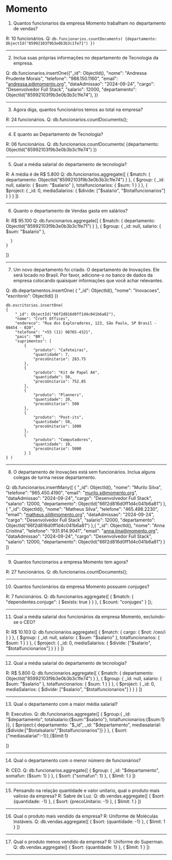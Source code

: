 # Momento


1. Quantos funcionarios da empresa Momento trabalham no departamento de vendas?

R: 10 funcionários.
Q: `db.funcionarios.countDocuments(
    {departamento: ObjectId("85992103f9b3e0b3b3c1fe71")
    })`

--------------------------------------------------------------

2. Inclua suas próprias informações no departamento de Tecnologia da empresa.

Q: db.funcionarios.insertOne({"_id": ObjectId(),
            "nome": "Andressa Prudente Morais",
            "telefone": "988.150.1160",
            "email": "andressa.p@momento.org",
            "dataAdmissao": "2024-09-24",
            "cargo": "Desenvolvedor Full Stack",
            "salario": 12000,
            "departamento": ObjectId("85992103f9b3e0b3b3c1fe74"), })

--------------------------------------------------------------

3. Agora diga, quantos funcionários temos ao total na empresa?

R: 24 funcionários.
Q: db.funcionarios.countDocuments();

--------------------------------------------------------------

4. E quanto ao Departamento de Tecnologia?

R: 06 funcionários.
Q: db.funcionarios.countDocuments(
    {departamento: ObjectId("85992103f9b3e0b3b3c1fe74")
    })

--------------------------------------------------------------

5. Qual a média salarial do departamento de tecnologia?

R: A média é de R$ 5.800
Q: db.funcionarios.aggregate([
  {
    $match: {
      departamento: ObjectId("85992103f9b3e0b3b3c1fe74")
    }
  }, 
  {
  $group: {
    _id: null,
    salario: { $sum: "$salario" },
    totalfuncionarios: { $sum: 1 }
  }
},
{
  $project: {
    _id: 0,
    mediaSalarios: { $divide: ["$salario", "$totalfuncionarios"] }
  }
}
])

--------------------------------------------------------------

6. Quanto o departamento de Vendas gasta em salários?

R: R$ 95.100
Q: db.funcionarios.aggregate([
    {
      $match: {
        departamento: ObjectId("85992103f9b3e0b3b3c1fe71")
      }
    },
    {
      $group: {
        _id: null,
        salario: { $sum: "$salario" },
    
      }
    }
  ])

--------------------------------------------------------------

7. Um novo departamento foi criado. O departamento de Inovações. Ele será locado no Brasil. 
Por favor, adicione-o no banco de dados da empresa colocando quaisquer informações que você 
achar relevantes.
 
Q: db.departamentos.insertOne(
    {
        "_id": ObjectId(),
        "nome": "Inovacoes",
        "escritorio": ObjectId()
    })

    db.escritorios.insertOne(
    { 
        "_id": ObjectId("66f2d816d0ff1d4c041b6a82"),
        "nome": "Croft Offices",
        "endereco": "Rua dos Exploradores, 123, São Paulo, SP Brasil - 08454 - 020",
        "telefone": "+55 (11) 98765-4321",
        "pais": "BR",
        "suprimentos": [
            {
                "produto": "Cafeteiras",
                "quantidade": 7,
                "precoUnitario": 283.75
            },
            {
                "produto": "Kit de Papel A4",
                "quantidade": 50,
                "precoUnitario": 752.85
            },  
            {
                "produto": "Planners",
                "quantidade": 20,
                "precoUnitario": 500
            },
            {
                "produto": "Post-its",
                "quantidade": 50,
                "precoUnitario": 1000  
            },
            {
                "produto": "Computadores",
                "quantidade": 10,
                "precoUnitario": 5000
            } ]
    } )

--------------------------------------------------------------

8. O departamento de Inovações está sem funcionários. Inclua alguns colegas de turma nesse departamento.

Q: db.funcionarios.insertMany([
  {
   "_id": ObjectId(),
   "nome": "Murilo Silva",
   "telefone": "965.450.4190",
   "email": "murilo.s@momento.org",
   "dataAdmissao": "2024-09-24",
   "cargo": "Desenvolvedor Full Stack",
   "salario": 12000,
   "departamento": ObjectId("66f2d816d0ff1d4c041b6a81")
  },{
   "_id": ObjectId(),
   "nome": "Matheus Silva",
   "telefone": "465.498.2230",
   "email": "matheus.sil@momento.org",
   "dataAdmissao": "2024-09-24",
   "cargo": "Desenvolvedor Full Stack",
   "salario": 12000,
   "departamento": ObjectId("66f2d816d0ff1d4c041b6a81")
  },{
   "_id": ObjectId(),
   "nome": "Anna Cristina",
   "telefone": "931.914.9041",
   "email": "anna.tina@momento.org",
   "dataAdmissao": "2024-09-24",
   "cargo": "Desenvolvedor Full Stack",
   "salario": 12000,
   "departamento": ObjectId("66f2d816d0ff1d4c041b6a81")
  }
])

--------------------------------------------------------------

9. Quantos funcionarios a empresa Momento tem agora?

R: 27 funcionários.
Q: db.funcionarios.countDocuments();

--------------------------------------------------------------

10. Quantos funcionários da empresa Momento possuem conjuges?

R: 7 funcionários.
Q: db.funcionarios.aggregate([
  {
      $match: {
          "dependentes.conjuge": { $exists: true }
      }
  },
  {
      $count: "conjuges"
  }
]);

--------------------------------------------------------------

11. Qual a média salarial dos funcionários da empresa Momento, excluindo-se o CEO?

R: R$ 10.103
Q: db.funcionarios.aggregate([
  {
      $match: {
          cargo: { $not: /ceo/i }
      }
  },
  {
      $group: {
          _id: null,
          salario: { $sum: "$salario" },
          totalfuncionarios: { $sum: 1 }
        }
      },
      {
        $project: {
          _id: 0,
          mediaSalarios: { $divide: ["$salario", "$totalfuncionarios"] }
        }
      }
    ])

--------------------------------------------------------------

12. Qual a média salarial do departamento de tecnologia?

R: R$ 5.800
Q: db.funcionarios.aggregate([
  {
    $match: {
      departamento: ObjectId("85992103f9b3e0b3b3c1fe74")
    }
  }, 
  {
  $group: {
    _id: null,
    salario: { $sum: "$salario" },
    totalfuncionarios: { $sum: 1 }
  }
},
{
  $project: {
    _id: 0,
    mediaSalarios: { $divide: ["$salario", "$totalfuncionarios"] }
  }
}
])

--------------------------------------------------------------

13. Qual o departamento com a maior média salarial?

R: Executivo.
Q: db.funcionarios.aggregate([
  { $group:{ _id: "$departamento", totalsalario:{$sum:"$salario"}, 
  totalfuncionarios:{$sum:1} }}, 
  { $project:{ departamento: "$_id", _id: "$departamento", mediasalarial:{$divide:["$totalsalario","$totalfuncionarios"]} } },
   { $sort:{"mediasalarial":-1}},{$limit:1}
  
  ])

--------------------------------------------------------------

14. Qual o departamento com o menor número de funcionários?

R: CEO.
Q: db.funcionarios.aggregate([
  {
    $group: {
      _id: "$departamento",
      somafun: {$sum: 1}
    }
  },
  {
    $sort: {"somafun": 1}
  },
  {
    $limit: 1
  }
])

--------------------------------------------------------------

15. Pensando na relação quantidade e valor unitario, qual o produto mais valioso da empresa?
R: Sabre de Luz.
Q: db.vendas.aggregate([
  {
    $sort: {quantidade: -1}
  },
  {
    $sort: {precoUnitario: -1}
  },
  {
    $limit: 1
  }
])

---------------------------------------------------------------

16. Qual o produto mais vendido da empresa?
R: Uniforme de Moléculas Instáveis. 
Q: db.vendas.aggregate([
  {
    $sort: {quantidade: -1}
  },
  {
    $limit: 1
  }
])

---------------------------------------------------------------

17. Qual o produto menos vendido da empresa?
R: Uniforme do Superman. 
Q: db.vendas.aggregate([
  {
    $sort: {quantidade: 1}
  },
  {
    $limit: 1
  }
])

---------------------------------------------------------------
